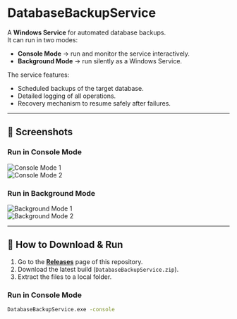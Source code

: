 # DatabaseBackupService

A **Windows Service** for automated database backups.  
It can run in two modes:
- **Console Mode** → run and monitor the service interactively.  
- **Background Mode** → run silently as a Windows Service.  

The service features:
- Scheduled backups of the target database.  
- Detailed logging of all operations.  
- Recovery mechanism to resume safely after failures.  

---

## 📸 Screenshots

### Run in Console Mode
![Console Mode 1](https://github.com/user-attachments/assets/938c888c-d58b-405b-9ce6-a728e49b9ee1)  
![Console Mode 2](https://github.com/user-attachments/assets/59a77814-001b-45f7-9ae8-cc12e499509b)  

### Run in Background Mode
![Background Mode 1](https://github.com/user-attachments/assets/2ae2b7ba-5ab9-4e1b-82bc-fa1aa6ad7c77)  
![Background Mode 2](https://github.com/user-attachments/assets/ce7d6256-cd76-44ce-bffc-60f9f7367570)  

---

## 🚀 How to Download & Run

1. Go to the **[Releases](../../releases)** page of this repository.  
2. Download the latest build (`DatabaseBackupService.zip`).  
3. Extract the files to a local folder.  

### Run in Console Mode
```bash
DatabaseBackupService.exe -console



